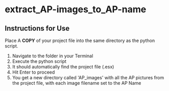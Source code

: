 # extract_AP-images_to_AP-name
## Instructions for Use

Place A **COPY** of your project file into the same directory as the python script.

1. Navigate to the folder in your Terminal
2. Execute the python script
3. It should automatically find the project file (.esx)
4. Hit Enter to proceed
5. You get a new directory called 'AP_images' with all the AP pictures from the project file, with each image filename set to the AP Name